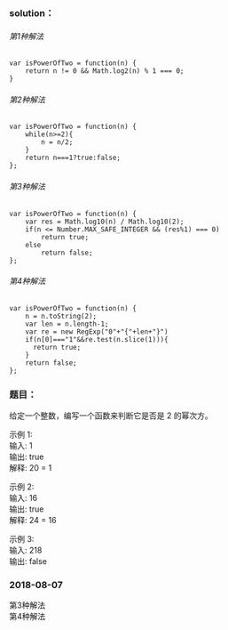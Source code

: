 ### solution：
###### 第1种解法
```
var isPowerOfTwo = function(n) {
    return n != 0 && Math.log2(n) % 1 === 0;
}
```
###### 第2种解法
```
var isPowerOfTwo = function(n) {
    while(n>=2){
    	n = n/2;
    }
    return n===1?true:false;
};
```
###### 第3种解法

```
var isPowerOfTwo = function(n) {
    var res = Math.log10(n) / Math.log10(2);
    if(n <= Number.MAX_SAFE_INTEGER && (res%1) === 0)
        return true;
    else
        return false;
};
```
###### 第4种解法
```
var isPowerOfTwo = function(n) {
    n = n.toString(2);
    var len = n.length-1;
    var re = new RegExp("0"+"{"+len+"}")
    if(n[0]==="1"&&re.test(n.slice(1))){
      return true;
    }
    return false;
};
```


### 题目：
给定一个整数，编写一个函数来判断它是否是 2 的幂次方。

示例 1:<br>
输入: 1<br>
输出: true<br>
解释: 20 = 1<br>

示例 2:<br>
输入: 16<br>
输出: true<br>
解释: 24 = 16<br>

示例 3:<br>
输入: 218<br>
输出: false<br>



### 2018-08-07
第3种解法<br>
第4种解法



<br><br><br><br><br><br>
<br><br><br><br><br><br>
<br><br><br><br><br><br>

